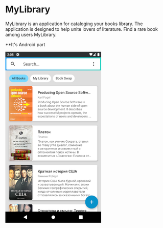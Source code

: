 MyLibrary
===================

MyLibrary is an application for cataloging your books library.
The application is designed to help unite lovers of literature.
Find a rare book among users MyLibrary.

**It's Android part

![picture](data/preview.png)
